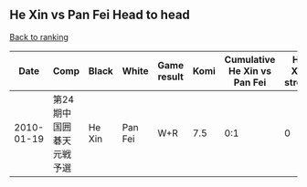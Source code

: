 ## He Xin vs Pan Fei Head to head

[Back to ranking](../../index.md)




| **Date** | **Comp** | **Black** | **White** | **Game result** | **Komi** | **Cumulative He Xin vs Pan Fei** | **He Xin streak** | **Pan Fei streak** | 
| --- | --- | --- | --- | --- | --- | --- | --- | --- |
| 2010-01-19 | 第24期中国囲碁天元戦予選 | He Xin | Pan Fei | W+R | 7.5 | 0:1 | 0 | 1 |




